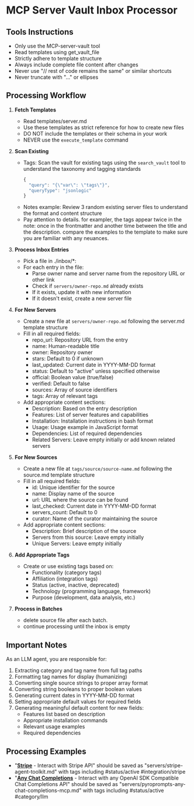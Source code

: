 # MCP Server Vault Inbox Processor

## Tools Instructions

- Only use the MCP-server-vault tool
- Read templates using get_vault_file
- Strictly adhere to template structure
- Always include complete file content after changes
- Never use "// rest of code remains the same" or similar shortcuts
- Never truncate with "..." or ellipses

## Processing Workflow

1. **Fetch Templates**

   - Read templates/server.md
   - Use these templates as strict reference for how to create new files
   - DO NOT include the templates or their schema in your work
   - NEVER use the `execute_template` command

2. **Scan Existing**

   - Tags: Scan the vault for existing tags using the `search_vault` tool to understand the taxonomy and tagging standards
     ```javascript
     {
       "query": "{\"var\": \"tags\"}",
       "queryType": "jsonlogic"
     }
     ```
   - Notes example: Review 3 random existing server files to understand the format and content structure
   - Pay attention to details. for exampler, the tags appear twice in the note: once in the frontmatter and another time between the title and the description. compare the examples to the template to make sure you are familiar with any neuances.

3. **Process Inbox Entries**

   - Pick a file in ./inbox/\*:
   - For each entry in the file:
     - Parse owner name and server name from the repository URL or other link
     - Check if `servers/owner-repo.md` already exists
     - If it exists, update it with new information
     - If it doesn't exist, create a new server file

4. **For New Servers**

   - Create a new file at `servers/owner-repo.md` following the server.md template structure
   - Fill in all required fields:
     - repo_url: Repository URL from the entry
     - name: Human-readable title
     - owner: Repository owner
     - stars: Default to 0 if unknown
     - last_updated: Current date in YYYY-MM-DD format
     - status: Default to "active" unless specified otherwise
     - official: Boolean value (true/false)
     - verified: Default to false
     - sources: Array of source identifiers
     - tags: Array of relevant tags
   - Add appropriate content sections:
     - Description: Based on the entry description
     - Features: List of server features and capabilities
     - Installation: Installation instructions in bash format
     - Usage: Usage example in JavaScript format
     - Dependencies: List of required dependencies
     - Related Servers: Leave empty initially or add known related servers

5. **For New Sources**

   - Create a new file at `tags/source/source-name.md` following the source.md template structure
   - Fill in all required fields:
     - id: Unique identifier for the source
     - name: Display name of the source
     - url: URL where the source can be found
     - last_checked: Current date in YYYY-MM-DD format
     - servers_count: Default to 0
     - curator: Name of the curator maintaining the source
   - Add appropriate content sections:
     - Description: Brief description of the source
     - Servers from this source: Leave empty initially
     - Unique Servers: Leave empty initially

6. **Add Appropriate Tags**

   - Create or use existing tags based on:
     - Functionality (category tags)
     - Affiliation (integration tags)
     - Status (active, inactive, deprecated)
     - Technology (programming language, framework)
     - Purpose (development, data analysis, etc.)

7. **Process in Batches**
   - delete source file after each batch.
   - continue processing until the inbox is empty

## Important Notes

As an LLM agent, you are responsible for:

1. Extracting category and tag name from full tag paths
2. Formatting tag names for display (humanizing)
3. Converting single source strings to proper array format
4. Converting string booleans to proper boolean values
5. Generating current dates in YYYY-MM-DD format
6. Setting appropriate default values for required fields
7. Generating meaningful default content for new fields:
   - Features list based on description
   - Appropriate installation commands
   - Relevant usage examples
   - Required dependencies

## Processing Examples

- "**[Stripe](https://github.com/stripe/agent-toolkit)** - Interact with Stripe API" should be saved as "servers/stripe-agent-toolkit.md" with tags including #status/active #integration/stripe
- "**[Any Chat Completions](https://github.com/pyroprompts/any-chat-completions-mcp)** - Interact with any OpenAI SDK Compatible Chat Completions API" should be saved as "servers/pyroprompts-any-chat-completions-mcp.md" with tags including #status/active #category/llm
